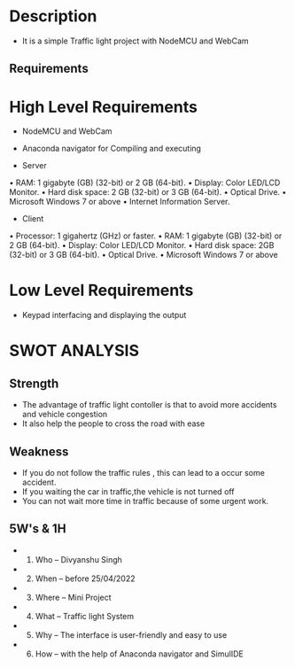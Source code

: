 
# Description
* It is a simple Traffic light project with NodeMCU and WebCam
## Requirements

# High Level Requirements
* NodeMCU and WebCam
* Anaconda navigator for Compiling and executing

* Server

• RAM: 1 gigabyte (GB) (32-bit) or 2 GB (64-bit).
• Display: Color LED/LCD Monitor.
• Hard disk space: 2 GB (32-bit) or 3 GB (64-bit).
• Optical Drive.
• Microsoft Windows 7 or above
• Internet Information Server.

* Client

• Processor: 1 gigahertz (GHz) or faster.
• RAM: 1 gigabyte (GB) (32-bit) or 2 GB (64-bit).
• Display: Color LED/LCD Monitor.
• Hard disk space: 2GB (32-bit) or 3 GB (64-bit).
• Optical Drive.
• Microsoft Windows 7 or above

# Low Level Requirements
* Keypad interfacing and displaying the output
 

# SWOT ANALYSIS
## Strength
* The advantage of traffic light contoller is that to avoid more accidents and vehicle congestion
* It also help the people to cross the road with ease
## Weakness
* If you do not follow the traffic rules , this can lead to a occur some accident.
* If you waiting the car in traffic,the vehicle is not turned off
* You can not wait more time in traffic because of some urgent work.


## 5W's & 1H
* 1)	Who –  Divyanshu Singh
* 2)	When – before 25/04/2022
* 3)	Where – Mini Project
* 4)	What – Traffic light System
* 5)	Why – The interface is user-friendly and easy to use
* 6)	How – with the help of Anaconda navigator and SimulIDE
